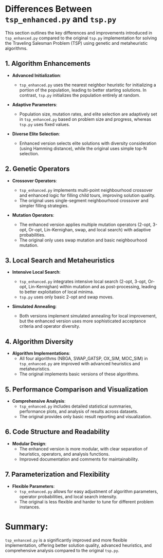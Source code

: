 # Differences Between `tsp_enhanced.py` and `tsp.py`

This section outlines the key differences and improvements introduced in `tsp_enhanced.py` compared to the original `tsp.py` implementation for solving the Traveling Salesman Problem (TSP) using genetic and metaheuristic algorithms.

## 1. Algorithm Enhancements

- **Advanced Initialization**:
  - `tsp_enhanced.py` uses the nearest neighbor heuristic for initializing a portion of the population, leading to better starting solutions. In contrast, `tsp.py` initializes the population entirely at random.

- **Adaptive Parameters**:
  - Population size, mutation rates, and elite selection are adaptively set in `tsp_enhanced.py` based on problem size and progress, whereas `tsp.py` uses fixed values.

- **Diverse Elite Selection**:
  - Enhanced version selects elite solutions with diversity consideration (using Hamming distance), while the original uses simple top-N selection.

## 2. Genetic Operators

- **Crossover Operators**:
  - `tsp_enhanced.py` implements multi-point neighbourhood crossover and enhanced logic for filling child tours, improving solution quality.
  - The original uses single-segment neighbourhood crossover and simpler filling strategies.

- **Mutation Operators**:
  - The enhanced version applies multiple mutation operators (2-opt, 3-opt, Or-opt, Lin-Kernighan, swap, and local search) with adaptive probabilities.
  - The original only uses swap mutation and basic neighbourhood mutation.

## 3. Local Search and Metaheuristics

- **Intensive Local Search**:
  - `tsp_enhanced.py` integrates intensive local search (2-opt, 3-opt, Or-opt, Lin-Kernighan) within mutation and as post-processing, leading to better exploitation of local minima.
  - `tsp.py` uses only basic 2-opt and swap moves.

- **Simulated Annealing**:
  - Both versions implement simulated annealing for local improvement, but the enhanced version uses more sophisticated acceptance criteria and operator diversity.

## 4. Algorithm Diversity

- **Algorithm Implementations**:
  - All four algorithms (NBGA, SWAP_GATSP, OX_SIM, MOC_SIM) in `tsp_enhanced.py` are improved with advanced heuristics and metaheuristics.
  - The original implements basic versions of these algorithms.

## 5. Performance Comparison and Visualization

- **Comprehensive Analysis**:
  - `tsp_enhanced.py` includes detailed statistical summaries, performance plots, and analysis of results across datasets.
  - The original provides only basic result reporting and visualization.

## 6. Code Structure and Readability

- **Modular Design**:
  - The enhanced version is more modular, with clear separation of heuristics, operators, and analysis functions.
  - Improved documentation and comments for maintainability.

## 7. Parameterization and Flexibility

- **Flexible Parameters**:
  - `tsp_enhanced.py` allows for easy adjustment of algorithm parameters, operator probabilities, and local search intensity.
  - The original is less flexible and harder to tune for different problem instances.



# Summary:

`tsp_enhanced.py` is a significantly improved and more flexible implementation, offering better solution quality, advanced heuristics, and comprehensive analysis compared to the original `tsp.py`.